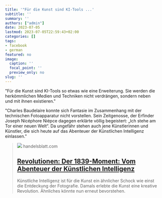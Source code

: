 ```yaml
---
title: '"Für die Kunst sind KI-Tools ...'
subtitle: ''
summary: ''
authors: ["admin"]
date: 2023-07-05
lastmod: 2023-07-05T22:59:43+02:00
categories: []
tags:
- facebook
- german
featured: no
image:
  caption: ''
  focal_point: ''
  preview_only: no
slug: ''
---
```

"Für die Kunst sind KI-Tools so etwas wie eine Erweiterung. Sie werden die herkömmlichen Medien und Techniken nicht verdrängen, sondern neben und mit ihnen existieren."

"Charles Baudelaire konnte sich Fantasie im Zusammenhang mit der technischen Fotoapparatur nicht vorstellen. Sein Zeitgenosse, der Erfinder Joseph Nicéphore Niépce dagegen erklärte völlig begeistert: „Ich stehe am Tor einer neuen Welt“. Da ungefähr stehen auch jene Künstlerinnen und Künstler, die sich heute auf das Abenteuer der Künstlichen Intelligenz einlassen."
> [![](https://www.handelsblatt.com/images/jason-allen-theatre-dopera-spatial/29228576/5-format2003.png)](https://www.handelsblatt.com/arts_und_style/kunstmarkt/revolutionen-der-1839-moment-vom-abenteuer-der-kuenstlichen-intelligenz/29227888.html)
> handelsblatt.com
> ## [Revolutionen: Der 1839-Moment: Vom Abenteuer der Künstlichen Intelligenz](https://www.handelsblatt.com/arts_und_style/kunstmarkt/revolutionen-der-1839-moment-vom-abenteuer-der-kuenstlichen-intelligenz/29227888.html)
>
>Künstliche Intelligenz ist für die Kunst ein ähnlicher Schock wie einst die Entdeckung der Fotografie. Damals erlebte die Kunst eine kreative Revolution. Ähnliches könnte nun erneut bevorstehen.


